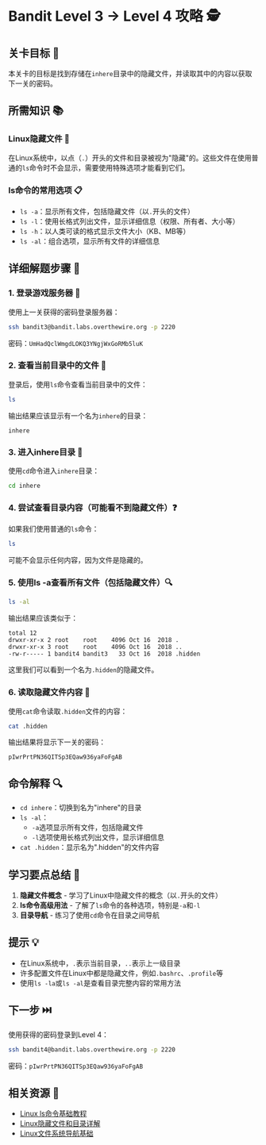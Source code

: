 # Bandit Level 3 → Level 4 攻略 🕵️

## 关卡目标 🎯

本关卡的目标是找到存储在`inhere`目录中的隐藏文件，并读取其中的内容以获取下一关的密码。

## 所需知识 📚

### Linux隐藏文件 🙈

在Linux系统中，以点（`.`）开头的文件和目录被视为"隐藏"的。这些文件在使用普通的`ls`命令时不会显示，需要使用特殊选项才能看到它们。

### ls命令的常用选项 📋

- `ls -a`：显示所有文件，包括隐藏文件（以`.`开头的文件）
- `ls -l`：使用长格式列出文件，显示详细信息（权限、所有者、大小等）
- `ls -h`：以人类可读的格式显示文件大小（KB、MB等）
- `ls -al`：组合选项，显示所有文件的详细信息

## 详细解题步骤 📝

### 1. 登录游戏服务器 🔐

使用上一关获得的密码登录服务器：

```bash
ssh bandit3@bandit.labs.overthewire.org -p 2220
```

密码：`UmHadQclWmgdLOKQ3YNgjWxGoRMb5luK`

### 2. 查看当前目录中的文件 👀

登录后，使用`ls`命令查看当前目录中的文件：

```bash
ls
```

输出结果应该显示有一个名为`inhere`的目录：

```
inhere
```

### 3. 进入inhere目录 📂

使用`cd`命令进入`inhere`目录：

```bash
cd inhere
```

### 4. 尝试查看目录内容（可能看不到隐藏文件）❓

如果我们使用普通的`ls`命令：

```bash
ls
```

可能不会显示任何内容，因为文件是隐藏的。

### 5. 使用ls -a查看所有文件（包括隐藏文件）🔍

```bash
ls -al
```

输出结果应该类似于：

```
total 12
drwxr-xr-x 2 root    root    4096 Oct 16  2018 .
drwxr-xr-x 3 root    root    4096 Oct 16  2018 ..
-rw-r----- 1 bandit4 bandit3   33 Oct 16  2018 .hidden
```

这里我们可以看到一个名为`.hidden`的隐藏文件。

### 6. 读取隐藏文件内容 📄

使用`cat`命令读取`.hidden`文件的内容：

```bash
cat .hidden
```

输出结果将显示下一关的密码：

```
pIwrPrtPN36QITSp3EQaw936yaFoFgAB
```

## 命令解释 🔍

- `cd inhere`：切换到名为"inhere"的目录
- `ls -al`：
  - `-a`选项显示所有文件，包括隐藏文件
  - `-l`选项使用长格式列出文件，显示详细信息
- `cat .hidden`：显示名为".hidden"的文件内容

## 学习要点总结 📌

1. **隐藏文件概念** - 学习了Linux中隐藏文件的概念（以`.`开头的文件）
2. **ls命令高级用法** - 了解了`ls`命令的各种选项，特别是`-a`和`-l`
3. **目录导航** - 练习了使用`cd`命令在目录之间导航

## 提示 💡

- 在Linux系统中，`.`表示当前目录，`..`表示上一级目录
- 许多配置文件在Linux中都是隐藏文件，例如`.bashrc`、`.profile`等
- 使用`ls -la`或`ls -al`是查看目录完整内容的常用方法

## 下一步 ⏭️

使用获得的密码登录到Level 4：

```bash
ssh bandit4@bandit.labs.overthewire.org -p 2220
```

密码：`pIwrPrtPN36QITSp3EQaw936yaFoFgAB`

## 相关资源 🔗

- [Linux ls命令基础教程](./resource/level_1/linux_ls命令基础教程.md)
- [Linux隐藏文件和目录详解](./resource/level3→level4/Linux隐藏文件和目录详解.md)
- [Linux文件系统导航基础](./resource/level3→level4/Linux文件系统导航基础.md)
